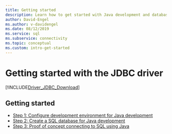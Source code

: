 ```yaml
---
title: Getting started
description: Learn how to get started with Java development and database connectivity using the Microsoft JDBC Driver for SQL Server.
author: David-Engel
ms.author: v-davidengel
ms.date: 08/12/2019
ms.service: sql
ms.subservice: connectivity
ms.topic: conceptual
ms.custom: intro-get-started
---
```

# Getting started with the JDBC driver

[!INCLUDE[Driver_JDBC_Download](../../includes/driver_jdbc_download.md)]

## Getting started

* [Step 1: Configure development environment for Java development](step-1-configure-development-environment-for-java-development.md)  
* [Step 2: Create a SQL database for Java development](step-2-create-a-sql-database-for-java-development.md)  
* [Step 3: Proof of concept connecting to SQL using Java](step-3-proof-of-concept-connecting-to-sql-using-java.md)
